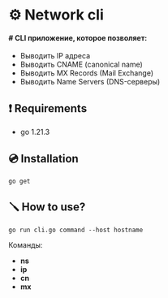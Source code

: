 <!-- <p align="center">
<img src="https://pepy.tech/badge/rss-aggregator" alt="https://pepy.tech/project/rss-aggregator">
<img src="https://pepy.tech/badge/rss-aggregator/month" alt="https://pepy.tech/project/rss-aggregator">
<img src="https://img.shields.io/github/license/Jhnvlglmlbrt/rss-aggregator.svg" alt="https://github.com/Jhnvlglmlbrt/rss-aggregator/blob/master/LICENSE"> -->

# ⚙️ Network cli

#### # CLI приложение, которое позволяет:

- Выводить IP адреса
- Выводить CNAME (canonical name)
- Выводить MX Records (Mail Exchange)
- Выводить Name Servers (DNS-серверы)

## ❗ Requirements

- go 1.21.3

## 💿 Installation

```
go get 
```

<!-- ## 💻 Example -->

## 🪛 How to use?

```
go run cli.go command --host hostname 
```
Команды:

- **ns** 
- **ip**  
- **cn** 
- **mx** 
